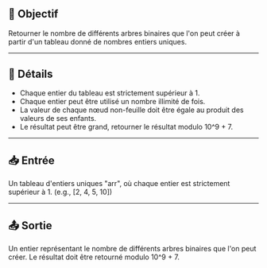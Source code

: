 # 

## 🎯 Objectif

Retourner le nombre de différents arbres binaires que l'on peut créer à partir d'un tableau donné de nombres entiers uniques.

---

## 📝 Détails

- Chaque entier du tableau est strictement supérieur à 1.
- Chaque entier peut être utilisé un nombre illimité de fois.
- La valeur de chaque nœud non-feuille doit être égale au produit des valeurs de ses enfants.
- Le résultat peut être grand, retourner le résultat modulo 10^9 + 7.

---

## 📥 Entrée

Un tableau d'entiers uniques "arr", où chaque entier est strictement supérieur à 1. (e.g., [2, 4, 5, 10])

---

## 📤 Sortie

Un entier représentant le nombre de différents arbres binaires que l'on peut créer. Le résultat doit être retourné modulo 10^9 + 7.

